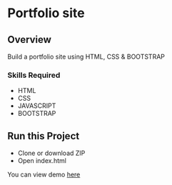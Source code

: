 # Portfolio site 

## Overview
Build a portfolio site using HTML, CSS & BOOTSTRAP

### Skills Required
* HTML
* CSS
* JAVASCRIPT
* BOOTSTRAP

## Run this Project

- Clone or download ZIP
- Open index.html

You can view demo [here](https://satheesh22g.github.io/GAMING-portfolio-site/)
